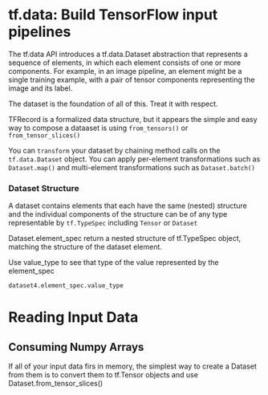 # tf.data: Build TensorFlow input pipelines

The tf.data API introduces a tf.data.Dataset abstraction that represents a sequence of elements, in which each element consists of one or more components. For example, in an image pipeline, an element might be a single training example, with a pair of tensor components representing the image and its label.

The dataset is the foundation of all of this. Treat it with respect.

TFRecord is a formalized data structure, but it appears the simple and easy way to compose a dataaset is using ``from_tensors()`` or ``from_tensor_slices()``

You can ``transform`` your dataset by chaining method calls on the ``tf.data.Dataset`` object. You can apply per-element transformations such as ``Dataset.map()`` and multi-element transformations such as ``Dataset.batch()``

### Dataset Structure

A dataset contains elements that each have the same (nested) structure and the individual components of the structure can be of any type representable by ``tf.TypeSpec`` including ``Tensor`` or ``Dataset`` 

Dataset.element_spec return a nested structure of tf.TypeSpec object, matching the structure of the dataset element. 

Use value_type to see that type of the value represented by the element_spec

```
dataset4.element_spec.value_type
```

# Reading Input Data
## Consuming Numpy Arrays

If all of your input data firs in memory, the simplest way to create a Dataset from them is to convert them to tf.Tensor objects and use Dataset.from_tensor_slices()


